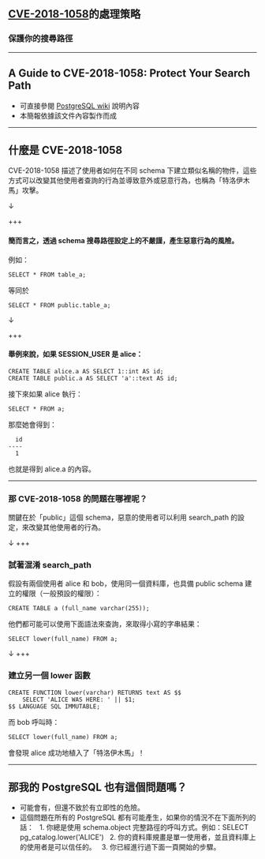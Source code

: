 ## [CVE-2018-1058](https://cve.mitre.org/cgi-bin/cvename.cgi?name=CVE-2018-1058)的處理策略
### 保護你的搜尋路徑

---

## A Guide to CVE-2018-1058: Protect Your Search Path
- 可直接參閱 [PostgreSQL wiki](https://wiki.postgresql.org/wiki/A_Guide_to_CVE-2018-1058:_Protect_Your_Search_Path) 說明內容
- 本簡報依據該文件內容製作而成

---

## 什麼是 CVE-2018-1058
CVE-2018-1058 描述了使用者如何在不同 schema 下建立類似名稱的物件，這些方式可以改變其他使用者查詢的行為並導致意外或惡意行為，也稱為「特洛伊木馬」攻擊。

↓

+++

#### 簡而言之，透過 schema 搜尋路徑設定上的不嚴謹，產生惡意行為的風險。

例如：
```
SELECT * FROM table_a;
```
等同於
```
SELECT * FROM public.table_a;
```
↓

+++
#### 舉例來說，如果 SESSION_USER 是 alice：

```
CREATE TABLE alice.a AS SELECT 1::int AS id;
CREATE TABLE public.a AS SELECT 'a'::text AS id;
```

接下來如果 alice 執行：
```
SELECT * FROM a;
```
那麼她會得到：
```
  id 
----
  1
```
也就是得到 alice.a 的內容。

---
### 那 CVE-2018-1058 的問題在哪裡呢？
關鍵在於「public」這個 schema，惡意的使用者可以利用 search_path 的設定，來改變其他使用者的行為。

↓
+++
### 試著混淆 search_path
假設有兩個使用者 alice 和 bob，使用同一個資料庫，也具備 public schema 建立的權限（一般預設的權限）：
```
CREATE TABLE a (full_name varchar(255));
```
他們都可能可以使用下面語法來查詢，來取得小寫的字串結果：
```
SELECT lower(full_name) FROM a;
```
↓
+++
### 建立另一個 lower 函數
```
CREATE FUNCTION lower(varchar) RETURNS text AS $$
    SELECT 'ALICE WAS HERE: ' || $1;
$$ LANGUAGE SQL IMMUTABLE;
```
而 bob 呼叫時：
```
SELECT lower(full_name) FROM a;
```
會發現 alice 成功地植入了「特洛伊木馬」！

---
## 那我的 PostgreSQL 也有這個問題嗎？
* 可能會有，但還不致於有立即性的危險。
* 這個問題在所有的 PostgreSQL 都有可能產生，如果你的情況不在下面所列的話：
   1. 你總是使用 schema.object 完整路徑的呼叫方式。例如：SELECT pg_catalog.lower('ALICE')
   2. 你的資料庫規畫是單一使用者，並且資料庫上的使用者是可以信任的。
   3. 你已經進行過下面一頁開始的步驟。
